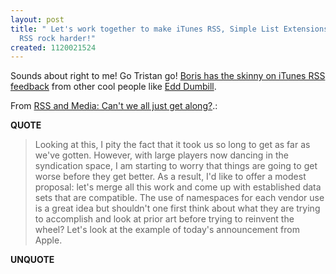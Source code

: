 ```yaml
---
layout: post
title: " Let's work together to make iTunes RSS, Simple List Extensions and Media
  RSS rock harder!"
created: 1120021524
---
```

<p>Sounds about right to me! Go Tristan go! <a href="http://www.bmannconsulting.com/node/1500">Boris has the skinny  on iTunes RSS feedback</a> from other cool people like <a href="http://usefulinc.com/edd/blog/contents/2005/06/28-rss-apple-itunes/read">Edd Dumbill</a>.</p>
<p>From <a href="http://www.tnl.net/blog/entry/RSS_and_Media:_Can't_we_all_just_get_along?">RSS and Media: Can't we all just get along?</a>.:</p>
<p><b>QUOTE</b></p><blockquote><p>Looking at this, I pity the fact that it took us so long to get as far as we've gotten. However, with large players now dancing in the syndication space, I am starting to worry that things are going to get worse before they get better. As a result, I'd like to offer a modest proposal: let's merge all this work and come up with established data sets that are compatible. The use of namespaces for each vendor use is a great idea but shouldn't one first think about what they are trying to accomplish and look at prior art before trying to reinvent the wheel? Let's look at the example of today's announcement from Apple.</p></blockquote><p><b>UNQUOTE</b></p>



